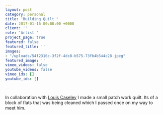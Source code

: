 ```yaml
---
layout: post
category: personal
title: 'Building Quilt '
date: 2017-01-16 00:00:00 +0000
client: ''
role: 'Artist '
project_page: true
featured: false
featured_title: ''
images:
- "/uploads/54f2316c-3f2f-4dc8-b575-73fb4b544c28.jpeg"
featured_image: ''
vimeo_videos: false
youtube_videos: false
vimeo_ids: []
youtube_ids: []

---
```

In collaboration with [Louis Caseley](https://louiscaseley.com) I made a small patch work quilt. Its of a block of flats that was being cleaned which I passed once on my way to meet him. 